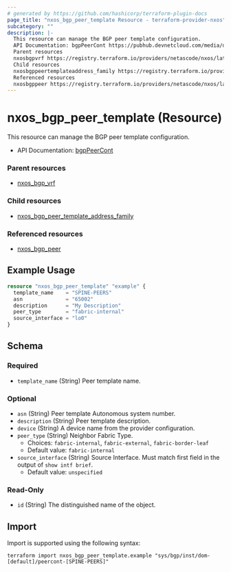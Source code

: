 ```yaml
---
# generated by https://github.com/hashicorp/terraform-plugin-docs
page_title: "nxos_bgp_peer_template Resource - terraform-provider-nxos"
subcategory: ""
description: |-
  This resource can manage the BGP peer template configuration.
  API Documentation: bgpPeerCont https://pubhub.devnetcloud.com/media/dme-docs-10-2-2/docs/Routing%20and%20Forwarding/bgp:PeerCont/
  Parent resources
  nxosbgpvrf https://registry.terraform.io/providers/netascode/nxos/latest/docs/resources/bgp_vrf
  Child resources
  nxosbgppeertemplateaddress_family https://registry.terraform.io/providers/netascode/nxos/latest/docs/resources/bgp_peer_template_address_family
  Referenced resources
  nxosbgppeer https://registry.terraform.io/providers/netascode/nxos/latest/docs/resources/bgp_peer
---
```


# nxos_bgp_peer_template (Resource)

This resource can manage the BGP peer template configuration.

- API Documentation: [bgpPeerCont](https://pubhub.devnetcloud.com/media/dme-docs-10-2-2/docs/Routing%20and%20Forwarding/bgp:PeerCont/)

### Parent resources

- [nxos_bgp_vrf](https://registry.terraform.io/providers/netascode/nxos/latest/docs/resources/bgp_vrf)

### Child resources

- [nxos_bgp_peer_template_address_family](https://registry.terraform.io/providers/netascode/nxos/latest/docs/resources/bgp_peer_template_address_family)

### Referenced resources

- [nxos_bgp_peer](https://registry.terraform.io/providers/netascode/nxos/latest/docs/resources/bgp_peer)

## Example Usage

```terraform
resource "nxos_bgp_peer_template" "example" {
  template_name    = "SPINE-PEERS"
  asn              = "65002"
  description      = "My Description"
  peer_type        = "fabric-internal"
  source_interface = "lo0"
}
```

<!-- schema generated by tfplugindocs -->
## Schema

### Required

- `template_name` (String) Peer template name.

### Optional

- `asn` (String) Peer template Autonomous system number.
- `description` (String) Peer template description.
- `device` (String) A device name from the provider configuration.
- `peer_type` (String) Neighbor Fabric Type.
  - Choices: `fabric-internal`, `fabric-external`, `fabric-border-leaf`
  - Default value: `fabric-internal`
- `source_interface` (String) Source Interface. Must match first field in the output of `show intf brief`.
  - Default value: `unspecified`

### Read-Only

- `id` (String) The distinguished name of the object.

## Import

Import is supported using the following syntax:

```shell
terraform import nxos_bgp_peer_template.example "sys/bgp/inst/dom-[default]/peercont-[SPINE-PEERS]"
```
